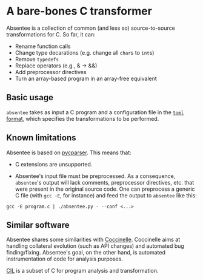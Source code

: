 # A bare-bones C transformer

Absentee is a collection of common (and less so) source-to-source
transformations for C.
So far, it can:

* Rename function calls
* Change type decarations (e.g. change all `char`s to `int`s)
* Remove `typedefs`
* Replace operators (e.g., & -> &&)
* Add preprocessor directives
* Turn an array-based program in an array-free equivalent

## Basic usage

`absentee` takes as input a C program and a configuration file in the
[`toml` format](https://github.com/toml-lang/toml), which specifies
the transformations to be performed.

## Known limitations

Absentee is based on [pycparser](https://github.com/eliben/pycparser).
This means that:

* C extensions are unsupported.

* Absentee's input file must be preprocessed.
  As a consequence, `absentee`'s output will lack comments, preprocessor
  directives, etc. that were present in the original source code.
  One can preprocess a generic C file (with `gcc -E`, for instance) and feed
  the output to `absentee` like this:

~~~
gcc -E program.c | ./absentee.py - --conf <...>
~~~


## Similar software

Absentee shares some similarities with [Coccinelle](coccinelle.lip6.fr/).
Coccinelle aims at handling collateral evolution (such as API changes) and
automated bug finding/fixing.
Absentee's goal, on the other hand, is automated instrumentation of code for
analysis purposes.

[CIL](https://cil-project.github.io/cil/) is a subset of C for program analysis
and transformation.
